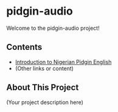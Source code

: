 # pidgin-audio

Welcome to the pidgin-audio project!

## Contents

- [Introduction to Nigerian Pidgin English](introduction-to-pidgin.md)
- (Other links or content)

## About This Project

(Your project description here)
